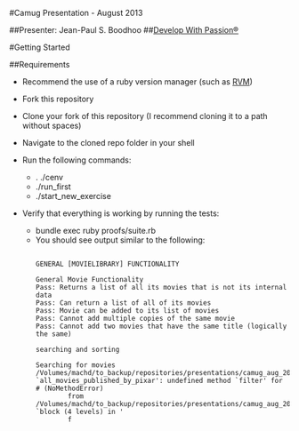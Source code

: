 #Camug Presentation - August 2013

##Presenter: Jean-Paul S. Boodhoo
##[Develop With Passion®](http://www.developwithpassion.com)


#Getting Started

##Requirements

* Recommend the use of a ruby version manager (such as [RVM](https://rvm.io/))
* Fork this repository
* Clone your fork of this repository (I recommend cloning it to a path without spaces)
* Navigate to the cloned repo folder in your shell
* Run the following commands:
  - . ./cenv
  - ./run_first
  - ./start_new_exercise

* Verify that everything is working by running the tests:
  - bundle exec ruby proofs/suite.rb 
  - You should see output similar to the following:
    <pre>
    <code>
    GENERAL [MOVIELIBRARY] FUNCTIONALITY

    General Movie Functionality
    Pass: Returns a list of all its movies that is not its internal data
    Pass: Can return a list of all of its movies
    Pass: Movie can be added to its list of movies
    Pass: Cannot add multiple copies of the same movie
    Pass: Cannot add two movies that have the same title (logically the same)

    searching and sorting

    Searching for movies
    /Volumes/machd/to_backup/repositories/presentations/camug_aug_2013/lib/movies/movie_library.rb:18:in `all_movies_published_by_pixar': undefined method `filter' for #<Array:0x007f966aa00a70> (NoMethodError)
            from /Volumes/machd/to_backup/repositories/presentations/camug_aug_2013/proofs/lib/movie_library.rb:168:in `block (4 levels) in <top (required)>'
            f
    </code>
    </pre>



